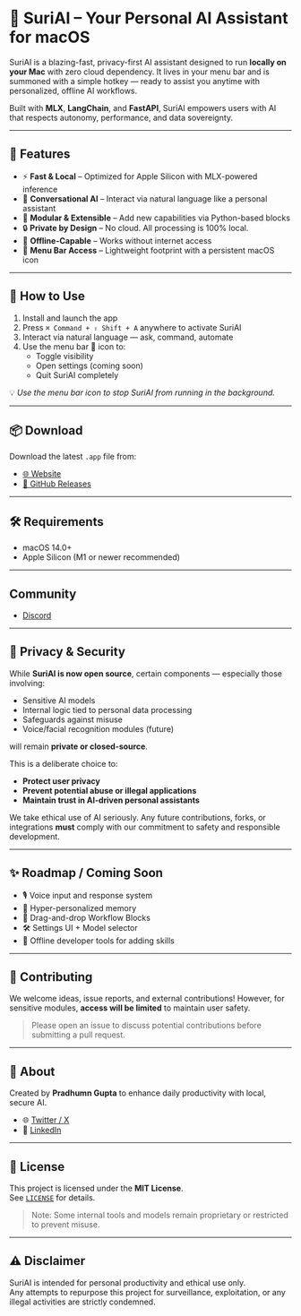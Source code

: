 # 🧠 SuriAI – Your Personal AI Assistant for macOS

SuriAI is a blazing-fast, privacy-first AI assistant designed to run **locally on your Mac** with zero cloud dependency. It lives in your menu bar and is summoned with a simple hotkey — ready to assist you anytime with personalized, offline AI workflows.

Built with **MLX**, **LangChain**, and **FastAPI**, SuriAI empowers users with AI that respects autonomy, performance, and data sovereignty.

---

## 🚀 Features

- ⚡ **Fast & Local** – Optimized for Apple Silicon with MLX-powered inference
- 🧠 **Conversational AI** – Interact via natural language like a personal assistant
- 🧩 **Modular & Extensible** – Add new capabilities via Python-based blocks
- 🔒 **Private by Design** – No cloud. All processing is 100% local.
- 📶 **Offline-Capable** – Works without internet access
- 🧠 **Menu Bar Access** – Lightweight footprint with a persistent macOS icon

---

## 🎯 How to Use

1. Install and launch the app
2. Press `⌘ Command + ⇧ Shift + A` anywhere to activate SuriAI
3. Interact via natural language — ask, command, automate
4. Use the menu bar 🧠 icon to:
   - Toggle visibility
   - Open settings (coming soon)
   - Quit SuriAI completely

💡 *Use the menu bar icon to stop SuriAI from running in the background.*

---

## 📦 Download

Download the latest `.app` file from:

- [🌐 Website](www.suriai.app)
- [📁 GitHub Releases](https://github.com/Pradhumn115/SuriAI/releases)

---

## 🛠 Requirements

- macOS 14.0+
- Apple Silicon (M1 or newer recommended)

---

## Community
- [Discord](https://discord.gg/rNXYjmWU)

---

## 🔐 Privacy & Security

While **SuriAI is now open source**, certain components — especially those involving:

- Sensitive AI models
- Internal logic tied to personal data processing
- Safeguards against misuse
- Voice/facial recognition modules (future)

will remain **private or closed-source**.

This is a deliberate choice to:

- **Protect user privacy**
- **Prevent potential abuse or illegal applications**
- **Maintain trust in AI-driven personal assistants**

We take ethical use of AI seriously. Any future contributions, forks, or integrations **must** comply with our commitment to safety and responsible development.

---

## ✨ Roadmap / Coming Soon

- 🎙️ Voice input and response system
- 🧠 Hyper-personalized memory
- 🧩 Drag-and-drop Workflow Blocks
- 🛠️ Settings UI + Model selector
- 🧪 Offline developer tools for adding skills

---

## 🧪 Contributing

We welcome ideas, issue reports, and external contributions! However, for sensitive modules, **access will be limited** to maintain user safety.

> Please open an issue to discuss potential contributions before submitting a pull request.

---

## 👤 About

Created by **Pradhumn Gupta** to enhance daily productivity with local, secure AI.

- 🌐 [Twitter / X](https://x.com/Pradhumn115)
- 💼 [LinkedIn](https://www.linkedin.com/in/pradhumn-gupta-8b52891bb/)

---

## 🪪 License

This project is licensed under the **MIT License**.  
See [`LICENSE`](./LICENSE) for details.

> Note: Some internal tools and models remain proprietary or restricted to prevent misuse.

---

## ⚠️ Disclaimer

SuriAI is intended for personal productivity and ethical use only.  
Any attempts to repurpose this project for surveillance, exploitation, or any illegal activities are strictly condemned.

